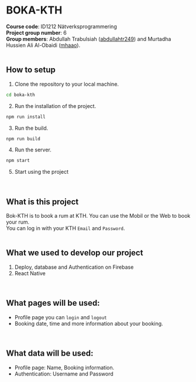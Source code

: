 # BOKA-KTH
**Course code**: ID1212 Nätverksprogrammering<br />
**Project group number**: 6<br />
**Group members**: Abdullah Trabulsiah ([abdullahtr249](https://github.com/abdullahtr249)) and Murtadha Hussien Ali Al-Obaidi ([mhaao](https://github.com/MurtadhaAlobaidi)).<br />
<br />

## How to setup
1. Clone the repository to your local machine.
```bash
cd boka-kth
```
2. Run the installation of the project.
```bash
npm run install
```
3. Run the build.
```bash
npm run build
```
4. Run the server.
```bash
npm start
```
5. Start using the project
<br />

## What is this project
Bok-KTH is to book a rum at KTH. You can use the Mobil or the Web to book your rum. <br />
You can log in with your KTH `Email` and `Password`.  
<br />

## What we used to develop our project
1. Deploy, database and Authentication on Firebase
2. React Native
<br />


## What pages will be used:
*   Profile page you can `login` and `logout`
*   Booking date, time and more information about your booking.   

<br />

## What data will be used:
*   Profile page: Name, Booking information.
*   Authentication: Username and Password
